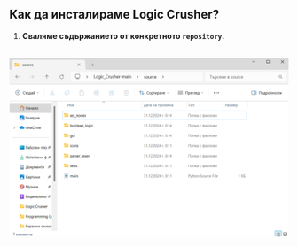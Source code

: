 ## **Как да инсталираме Logic Crusher?**
1. **Сваляме съдържанието от конкретното `repository`.**
<br><br>
<div style="display: flex; flex-wrap: wrap; gap: 10px;">
    <img src="screenshots/screenshot1.png" alt="Image 1" width="1000"/>
</div>
<br><br>
